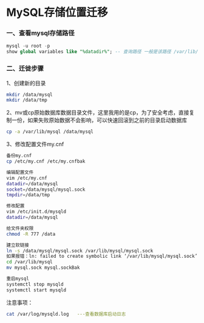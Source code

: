 # MySQL存储位置迁移

### 一、查看mysql存储路径
```sql
mysql -u root -p
show global variables like "%datadir%"; -- 查询路径 一般是该路径 /var/lib/mysql
```
### 二、迁徙步骤
1、创建新的目录
```bash
mkdir /data/mysql
mkdir /data/tmp
```
2、mv或cp原始数据库数据目录文件，这里我用的是cp，为了安全考虑，直接复制一份，如果失败原始数据不会影响，可以快速回滚到之前的目录启动数据库
```bash
cp -a /var/lib/mysql /data/mysql
```
3、修改配置文件my.cnf
```bash
备份my.cnf
cp /etc/my.cnf /etc/my.cnfbak

编辑配置文件
vim /etc/my.cnf
datadir=/data/mysql
socket=/data/mysql/mysql.sock
tmpdir=/data/tmp

修改配置
vim /etc/init.d/mysqld
datadir=/data/mysql

给文件夹权限
chmod -R 777 /data

建立软链接
ln -s /data/mysql/mysql.sock /var/lib/mysql/mysql.sock
如果报错：ln: failed to create symbolic link ‘/var/lib/mysql/mysql.sock’: File exists
cd /var/lib/mysql
mv mysql.sock mysql.sockBak

重启mysql
systemctl stop mysqld
systemctl start mysqld
```
注意事项：
```bash
cat /var/log/mysqld.log   ---查看数据库启动日志
```
